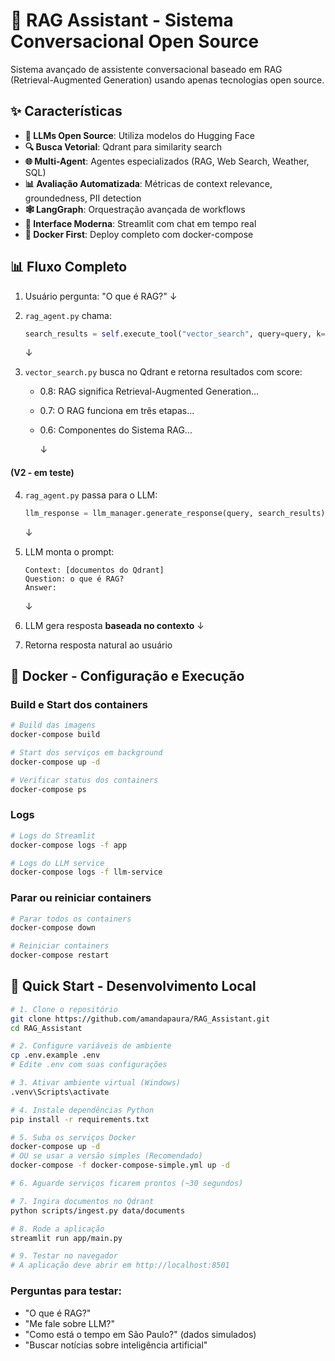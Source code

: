 # 🤖 RAG Assistant - Sistema Conversacional Open Source

Sistema avançado de assistente conversacional baseado em RAG (Retrieval-Augmented Generation) usando apenas tecnologias open source.

## ✨ Características

* **🧠 LLMs Open Source**: Utiliza modelos do Hugging Face
* **🔍 Busca Vetorial**: Qdrant para similarity search
* **🌐 Multi-Agent**: Agentes especializados (RAG, Web Search, Weather, SQL)
* **📊 Avaliação Automatizada**: Métricas de context relevance, groundedness, PII detection
* **🕸️ LangGraph**: Orquestração avançada de workflows
* **💬 Interface Moderna**: Streamlit com chat em tempo real
* **🐳 Docker First**: Deploy completo com docker-compose

## 📊 Fluxo Completo

1. Usuário pergunta: "O que é RAG?"
   ↓

2. `rag_agent.py` chama:

   ```python
   search_results = self.execute_tool("vector_search", query=query, k=3)
   ```
   ↓

3. `vector_search.py` busca no Qdrant e retorna resultados com score:

   * 0.8: RAG significa Retrieval-Augmented Generation...
   * 0.7: O RAG funciona em três etapas...
   * 0.6: Componentes do Sistema RAG...

     ↓

#### (V2 - em teste)
4. `rag_agent.py` passa para o LLM:

   ```python
   llm_response = llm_manager.generate_response(query, search_results)
   ```

   ↓
5. LLM monta o prompt:

   ```text
   Context: [documentos do Qdrant]
   Question: o que é RAG?
   Answer:
   ```

   ↓
6. LLM gera resposta **baseada no contexto**
   ↓

7. Retorna resposta natural ao usuário


## 🐳 Docker - Configuração e Execução

### Build e Start dos containers

```bash
# Build das imagens
docker-compose build

# Start dos serviços em background
docker-compose up -d

# Verificar status dos containers
docker-compose ps
```

### Logs

```bash
# Logs do Streamlit
docker-compose logs -f app

# Logs do LLM service
docker-compose logs -f llm-service
```

### Parar ou reiniciar containers

```bash
# Parar todos os containers
docker-compose down

# Reiniciar containers
docker-compose restart
```

## 🚀 Quick Start - Desenvolvimento Local

```bash
# 1. Clone o repositório
git clone https://github.com/amandapaura/RAG_Assistant.git
cd RAG_Assistant

# 2. Configure variáveis de ambiente
cp .env.example .env
# Edite .env com suas configurações

# 3. Ativar ambiente virtual (Windows)
.venv\Scripts\activate

# 4. Instale dependências Python
pip install -r requirements.txt

# 5. Suba os serviços Docker
docker-compose up -d
# OU se usar a versão simples (Recomendado)
docker-compose -f docker-compose-simple.yml up -d

# 6. Aguarde serviços ficarem prontos (~30 segundos)

# 7. Ingira documentos no Qdrant
python scripts/ingest.py data/documents

# 8. Rode a aplicação
streamlit run app/main.py

# 9. Testar no navegador
# A aplicação deve abrir em http://localhost:8501
```

### Perguntas para testar:

* "O que é RAG?"
* "Me fale sobre LLM?"
* "Como está o tempo em São Paulo?" (dados simulados)
* "Buscar notícias sobre inteligência artificial"

